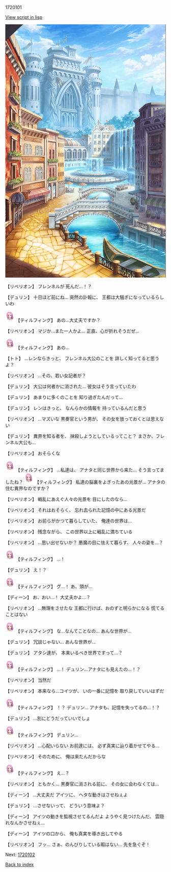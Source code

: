 1720101

[View script in lisp](../scripts/1720101.txt)

![006_town.png](../images/backgrounds/006_town.png)

【リベリオン】
フレンネルが
死んだ…！？

【デュリン】
十日ほど前にね…
突然の訃報に、
王都は大騒ぎになっているらしいわ

<img src="../images/units/101411.png" alt="101411.png" height="34"/>
【ティルフィング】
あの…大丈夫ですか？

【リベリオン】
マジか…また一人かよ…
正直、心が折れそうだぜ…

<img src="../images/units/101411.png" alt="101411.png" height="34"/>
【ティルフィング】
あの…

【トト】
…レンならきっと、
フレンネル大公のことを
詳しく知ってると思うよ？

【リベリオン】
…その、若い女記者が？

【デュリン】
大公は何者かに消された…
彼女はそう言っていたわ

【デュリン】
あまりに多くのことを
知り過ぎたんだって…

【デュリン】
レンはきっと、
なんらかの情報を
持っているんだと思う

【リベリオン】
…マズいな
黒奏官という男が、
その女を放っておくとは思えない

【デュリン】
異界を知る者を、
抹殺しようとしているってこと？
まさか、フレンネル大公も…

【リベリオン】
おそらくな

<img src="../images/units/101411.png" alt="101411.png" height="34"/>
【ティルフィング】
…私達は、
アナタと同じ世界から来た…
そう言ってましたね？

<img src="../images/units/101411.png" alt="101411.png" height="34"/>
【ティルフィング】
私達の脳裏をよぎったあの光景が…
アナタの住む異界なのですか？

【リベリオン】
戦乱にあえぐ人々の光景を
目にしたのなら…

【リベリオン】
それはおそらく、
忘れ去られた記憶の中にある光景だ

【リベリオン】
お前らがかつて暮らしていた、
俺達の世界は…

【リベリオン】
残念ながら、
この世界以上に戦乱に満ちている

【リベリオン】
…思い出せないか？
悪魔の目に怯えて暮らす、
人々の姿を…？

<img src="../images/units/101411.png" alt="101411.png" height="34"/>
【ティルフィング】
…！

【デュリン】
え！？

<img src="../images/units/101411.png" alt="101411.png" height="34"/>
【ティルフィング】
グ…！
あ、頭が…

【ディーン】
お、おい…！
大丈夫かよ…？

【リベリオン】
…無理をさせたな
王都に行けば、おのずと明らかになる
慌てることはない

<img src="../images/units/101411.png" alt="101411.png" height="34"/>
【ティルフィング】
な…なんてことなの…
あんな世界が…

【デュリン】
冗談じゃない…
あんな世界が…

【デュリン】
アタシ達が、
本来いるべき世界ですって…？

<img src="../images/units/101411.png" alt="101411.png" height="34"/>
【ティルフィング】
…！
デュリン…アナタにも見えたの…！？

【リベリオン】
当然だ

【リベリオン】
本来なら…コイツが、
いの一番に記憶を
取り戻していいはずだ

<img src="../images/units/101411.png" alt="101411.png" height="34"/>
【ティルフィング】
！？
デュリン…
アナタも、記憶を失ってるの…！？

【デュリン】
…別にどうだっていいでしょ

<img src="../images/units/101411.png" alt="101411.png" height="34"/>
【ティルフィング】
デュリン…

【リベリオン】
…心配いらない
お前達には、
必ず真実に辿り着かせてやる…

【リベリオン】
そのために、
俺は来たんだからな

<img src="../images/units/101411.png" alt="101411.png" height="34"/>
【ティルフィング】
え…？

【リベリオン】
ともかく…
黒奏官に消される前に、
その女に会わなくては…

【ディーン】
…大丈夫だ
アイツに、
ヘタな動きはさせねぇよ

【デュリン】
…させないって、
どういう意味よ？

【ディーン】
アイツの動きを監視させてるんだよ
ようやく見つけたんだ、
雲隠れなんかさせねぇ…

【ディーン】
アイツの口から、
俺も真実を導き出してやる

【リベリオン】
フッ…
さぁ、のんびりしている暇はない…
先を急ぐぞ！

Next: [1720102](1720102.md)

[Back to index](index.md)
